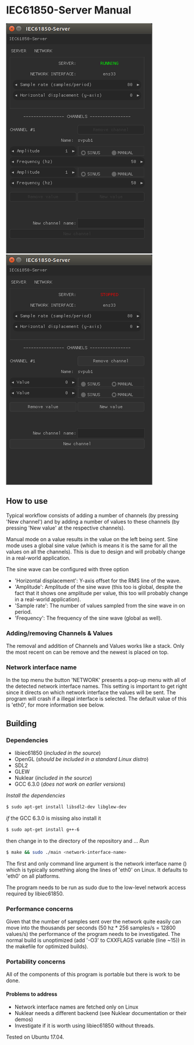 # IEC61850-Server Manual

![User interface #1](images/running-server.png)
![User interface #2](images/stopped-server.png)

## How to use
Typical workflow consists of adding a number of channels (by pressing 'New channel') and by adding a number of values to these channels (by pressing 'New value' at the respective channels).

Manual mode on a value results in the value on the left being sent. Sine mode uses a global sine value (which is means it is the same for all the values on all the channels). This is due to design and will probably change in a real-world application.

The sine wave can be configured with three option
- 'Horizontal displacement': Y-axis offset for the RMS line of the wave.
- 'Amplitude': Amplitude of the sine wave (this too is global, despite the fact that it shows one amplitude per value, this too will probably change in a real-world application).
- 'Sample rate': The number of values sampled from the sine wave in on period.
- 'Frequency': The frequency of the sine wave (global as well).

### Adding/removing Channels & Values
The removal and addition of Channels and Values works like a stack. Only the most recent on can be remove and the newest is placed on top.

### Network interface name
In the top menu the button 'NETWORK' presents a pop-up menu with all of the detected network interface names. This setting is important to get right since it directs on which network interface the values will be sent. The program will crash if a illegal interface is selected. The default value of this is 'eth0', for more information see below.

## Building
### Dependencies
- libiec61850 (_included in the source_)
- OpenGL (_should be included in a standard Linux distro_)
- SDL2
- GLEW
- Nuklear (_included in the source_)
- GCC 6.3.0 (_does *not* work on earlier versions_)

*Install the dependencies*
```bash  
$ sudo apt-get install libsdl2-dev libglew-dev
```
_if_ the GCC 6.3.0 is missing also install it
```bash  
$ sudo apt-get install g++-6
```
then change in to the directory of the repository and ...
*Run*
```bash  
$ make && sudo ./main <network-interface-name>
```

The first and only command line argument is the network interface name (<network-interface-name>) which is typically something along the lines of 'eth0' on Linux. It defaults to 'eth0'
on all platforms.

The program needs to be run as sudo due to the low-level network access required by libiec61850.

### Performance concerns
Given that the number of samples sent over the network quite easily can move into the thousands per seconds (50 hz * 256 samples/s = 12800 values/s) the performance of the program needs to be investigated. The normal build is unoptimized (add '-O3' to CXXFLAGS variable (line ~15)) in the makefile for optimized builds).

### Portability concerns
All of the components of this program is portable but there is work to be done.
#### Problems to address
- Network interface names are fetched only on Linux
- Nuklear needs a different backend (see Nuklear documentation or their demos)
- Investigate if it is worth using libiec61850 without threads.

Tested on Ubuntu 17.04.
